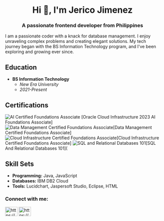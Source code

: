 <h1 align="center">Hi 👋, I'm Jerico Jimenez</h1>
<h3 align="center">A passionate frontend developer from Philippines</h3>


I am a passionate coder with a knack for database management. I enjoy unraveling complex problems and creating elegant solutions. My tech journey began with the BS Information Technology program, and I've been exploring and growing ever since.

## Education

- **BS Information Technology**
  - *New Era University*
  - *2021-Present*

## Certifications

![AI Certified Foundations Associate](https://img.shields.io/badge/AI_Certified_Foundations_Associate-Oracle-%23F80000.svg?style=for-the-badge) [Oracle Cloud Infrastructure 2023 AI Foundations Associate]
 ![Data Management Certified Foundations Associate](https://img.shields.io/badge/Data_Management_Certified_Foundations_Associate-Oracle-%23F80000.svg?style=for-the-badge)[Data Management Certified Foundations Associate]
![Cloud Infrastructure Certified Foundations Associate](https://img.shields.io/badge/Cloud_Infrastructure_Certified_Foundations_Associate-Oracle-%23F80000.svg?style=for-the-badge)[Cloud Infrastructure Certified Foundations Associate]
 ![SQL and Relational Databases 101](https://img.shields.io/badge/SQL_and_Relational_Databases_101-Database-%234169E1.svg?style=for-the-badge)[SQL And Relational Databases 101](

## Skill Sets

- **Programming:** Java, JavaScript
- **Databases:** IBM DB2 Cloud
- **Tools:** Lucidchart, Jaspersoft Studio, Eclipse, HTML

<h3 align="left">Connect with me:</h3>
<p align="left">
<a href="https://fb.com/https://www.facebook.com/jericojimenez22?mibextid=zbwkwl" target="blank"><img align="center" src="https://raw.githubusercontent.com/rahuldkjain/github-profile-readme-generator/master/src/images/icons/Social/facebook.svg" alt="https://www.facebook.com/jericojimenez22?mibextid=zbwkwl" height="30" width="40" /></a>
<a href="https://instagram.com/https://www.instagram.com/jerico0oo/" target="blank"><img align="center" src="https://raw.githubusercontent.com/rahuldkjain/github-profile-readme-generator/master/src/images/icons/Social/instagram.svg" alt="https://www.instagram.com/jerico0oo/" height="30" width="40" /></a>
</p>



